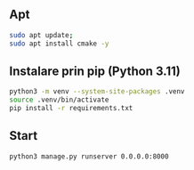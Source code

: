 
## Apt 
``` bash
sudo apt update;
sudo apt install cmake -y

```

## Instalare prin pip (Python 3.11)
``` bash
python3 -m venv --system-site-packages .venv
source .venv/bin/activate
pip install -r requirements.txt
```


## Start
```
python3 manage.py runserver 0.0.0.0:8000
```
